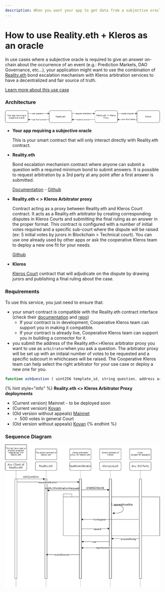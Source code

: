 ```yaml
---
description: When you want your app to get data from a subjective oracle
---
```


# How to use Reality.eth + Kleros as an oracle

In use cases where a subjective oracle is required to give an answer on-chain about the occurrence of an event (e.g.: Prediction Markets, DAO Governance, etc...), your application might want to use the combination of [Reality.eth](https://reality.eth.link/) bond escalation mechanism with Kleros arbitration services to have a decentralized and fair source of truth.

[Learn more about this use case](https://kleros.gitbook.io/docs/products/oracle)

### Architecture

![High-level architecture overview of an app using Reality.eth + Kleros as an oracle](../../../../.gitbook/assets/untitled-diagram-2-.png)

*   **Your app requiring a subjective oracle**

    This is your smart contract that will only interact directly with Reality.eth contract.
*   **Reality.eth**

    Bond escalation mechanism contract where anyone can submit a question with a required minimum bond to submit answers. It is possible to request arbitration by a 3rd party at any point after a first answer is submitted.

    [Documentation](https://reality.eth.link/app/docs/html) - [Github](https://github.com/realitio/realitio-contracts/tree/master/truffle/contracts)
*   **Reality.eth < > Kleros Arbitrator proxy**

    Contract acting as a proxy between Reality.eth and Kleros Court contract. It acts as a Reality.eth arbitrator by creating corresponding disputes in Kleros Courts and submitting the final ruling as an answer in the proper format. This contract is configured with a number of initial votes required and a specific sub-court where the dispute will be raised (ex: 5 initial votes by jurors in Blockchain > Technical court). You can use one already used by other apps or ask the cooperative Kleros team to deploy a new one fit for your needs.

    [Github](https://github.com/kleros/realitio-arbitrator-with-appeals)
*   **Kleros**

    [Kleros Court](https://kleros.gitbook.io/docs/products/court) contract that will adjudicate on the dispute by drawing jurors and publishing a final ruling about the case.

### Requirements

To use this service, you just need to ensure that:

* your smart contract is compatible with the Reality.eth contract interface (check their [documentation](https://reality.eth.link/app/docs/html/contracts.html) and [repo](https://github.com/realitio/realitio-contracts/tree/master/truffle/contracts))
  * If your contract is in development, Cooperative Kleros team can support you in making it compatible.
  * If your contract is already live, Cooperative Kleros team can support you in building a connector for it.
* you submit the address of the Reality.eth<>Kleros arbitrator proxy you want to use as `arbitrator`when you ask a question. The arbitrator proxy will be set up with an initaial number of votes to be requested and a specific subcourt in whichcases will be raised. The Cooperative Kleros team can help select the right arbitrator for your use case or deploy a new one for you.

```typescript
function askQuestion ( uint256 template_id, string question, address arbitrator, uint32 timeout, uint32 opening_ts, uint256 nonce ) external payable returns ( bytes32 );
```

{% hint style="info" %}
**Reality.eth <> Kleros Arbitrator Proxy deployments**

* (Current version) Mainnet - to be deployed soon
* (Current version) [Kovan](https://kovan.etherscan.io/address/0xDEd12537dA82C1019b3CA1714A5d58B7c5c19A04)
* (Old version without appeals) [Mainnet](https://etherscan.io/address/0xd47f72a2d1d0E91b0Ec5e5f5d02B2dc26d00A14D)
  * 500 votes in general Court
* (Old version without appeals) [Kovan](https://kovan.etherscan.io/address/0xa6ead513d05347138184324392d8ceb24c116118)
{% endhint %}

### Sequence Diagram

![](../../../../.gitbook/assets/kleros-reality.png)
